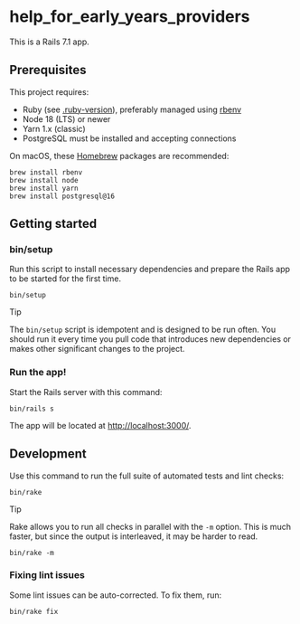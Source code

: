 # help_for_early_years_providers

This is a Rails 7.1 app.

## Prerequisites

This project requires:

- Ruby (see [.ruby-version](./.ruby-version)), preferably managed using [rbenv](https://github.com/rbenv/rbenv)
- Node 18 (LTS) or newer
- Yarn 1.x (classic)
- PostgreSQL must be installed and accepting connections

On macOS, these [Homebrew](http://brew.sh) packages are recommended:

```
brew install rbenv
brew install node
brew install yarn
brew install postgresql@16
```

## Getting started

### bin/setup

Run this script to install necessary dependencies and prepare the Rails app to be started for the first time.

```
bin/setup
```

> [!TIP]
> The `bin/setup` script is idempotent and is designed to be run often. You should run it every time you pull code that introduces new dependencies or makes other significant changes to the project.

### Run the app!

Start the Rails server with this command:

```
bin/rails s
```

The app will be located at <http://localhost:3000/>.

## Development

Use this command to run the full suite of automated tests and lint checks:

```
bin/rake
```

> [!TIP]
> Rake allows you to run all checks in parallel with the `-m` option. This is much faster, but since the output is interleaved, it may be harder to read.

```
bin/rake -m
```

### Fixing lint issues

Some lint issues can be auto-corrected. To fix them, run:

```
bin/rake fix
```
